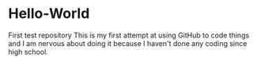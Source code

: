 # Hello-World
First test repository
This is my first attempt at using GitHub to code things and I am nervous about doing it
because I haven't done any coding since high school.
